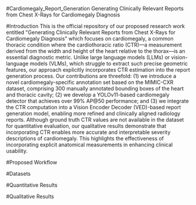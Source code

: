 #Cardiomegaly_Report_Generation
Generating Clinically Relevant Reports from Chest X-Rays for Cardiomegaly Diagnosis

#Introduction
This is the official repository of our proposed research work entitled "Generating Clinically Relevant Reports from Chest X-Rays for Cardiomegaly Diagnosis" which focuses on cardiomegaly, a common thoracic condition where the cardiothoracic ratio (CTR)—a measurement derived from the width and height of the heart relative to the thorax—is an essential diagnostic metric. Unlike large language models (LLMs) or vision-language models (VLMs), which struggle to extract such precise geometric features, our approach explicitly incorporates CTR estimation into the report generation process. Our contributions are threefold: (1) we introduce a novel cardiomegaly-specific annotation set based on the MIMIC-CXR dataset, comprising 300 manually annotated bounding boxes of the heart and thoracic cavity; (2) we develop a YOLOv11-based cardiomegaly detector that achieves over 99\% AP@50 performance; and (3) we integrate the CTR computation into a Vision Encoder Decoder (VED)-based report generation model, enabling more refined and clinically aligned radiology reports. Although ground truth CTR values are not available in the dataset for quantitative evaluation, our qualitative results demonstrate that incorporating CTR enables more accurate and interpretable severity descriptions of cardiomegaly. This highlights the effectiveness of incorporating explicit anatomical measurements in enhancing clinical usability. 

#Proposed Workflow


#Datasets



#Quantitative Results


#Qualitative Results
